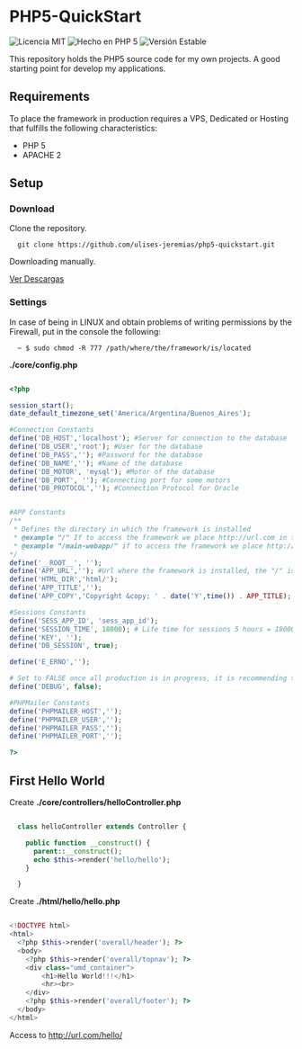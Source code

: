 # PHP5-QuickStart

![Licencia MIT](https://img.shields.io/packagist/l/doctrine/orm.svg)
![Hecho en PHP 5](https://img.shields.io/badge/php-5-blue.svg)
![Versión Estable](https://img.shields.io/badge/stable-1.0.0-blue.svg)

This repository holds the PHP5 source code for my own projects. A good starting point for develop my applications.


## Requirements

To place the framework in production requires a VPS, Dedicated or Hosting that fulfills the following characteristics:

* PHP 5
* APACHE 2

## Setup
### Download
Clone the repository.
```
  git clone https://github.com/ulises-jeremias/php5-quickstart.git
```

Downloading manually.

[Ver Descargas](https://github.com/ulises-jeremias/php5-quickstart/releases)

### Settings

In case of being in LINUX and obtain problems of writing permissions by the Firewall, put in the console the following:

```
  ~ $ sudo chmod -R 777 /path/where/the/framework/is/located
```

__./core/config.php__

```php

<?php

session_start();
date_default_timezone_set('America/Argentina/Buenos_Aires');

#Connection Constants
define('DB_HOST','localhost'); #Server for connection to the database
define('DB_USER','root'); #User for the database
define('DB_PASS',''); #Password for the database
define('DB_NAME',''); #Name of the database
define('DB_MOTOR', 'mysql'); #Motor of the database
define('DB_PORT', ''); #Connecting port for some motors
define('DB_PROTOCOL',''); #Connection Protocol for Oracle


#APP Constants
/**
 * Defines the directory in which the framework is installed
 * @example "/" If to access the framework we place http://url.com in the URL, or http://localhost
 * @example "/main-webapp/" if to access the framework we place http://url.com/main-webapp, or http: //localhost/main-webapp/
*/
define('__ROOT__', '');
define('APP_URL',''); #Url where the framework is installed, the "/" is important at the end
define('HTML_DIR','html/');
define('APP_TITLE','');
define('APP_COPY','Copyright &copy; ' . date('Y',time()) . APP_TITLE);

#Sessions Constants
define('SESS_APP_ID', 'sess_app_id');
define('SESSION_TIME', 18000); # Life time for sessions 5 hours = 18000 seconds.
define('KEY', '');
define('DB_SESSION', true);

define('E_ERNO','');

# Set to FALSE once all production is in progress, it is recommending to keep in TRUE
define('DEBUG', false);

#PHPMailer Constants
define('PHPMAILER_HOST','');
define('PHPMAILER_USER','');
define('PHPMAILER_PASS','');
define('PHPMAILER_PORT','');

?>
```

## First Hello World

Create __./core/controllers/helloController.php__
```php

  class helloController extends Controller {

    public function __construct() {
      parent::__construct();
      echo $this->render('hello/hello');
    }

  }
```
Create __./html/hello/hello.php__

```php

<!DOCTYPE html>
<html>
  <?php $this->render('overall/header'); ?>
  <body>
    <?php $this->render('overall/topnav'); ?>
    <div class="umd_container">
    	<h1>Hello World!!!</h1>
    	<hr><br>
    </div>
    <?php $this->render('overall/footer'); ?>
  </body>
</html>
```

Access to http://url.com/hello/